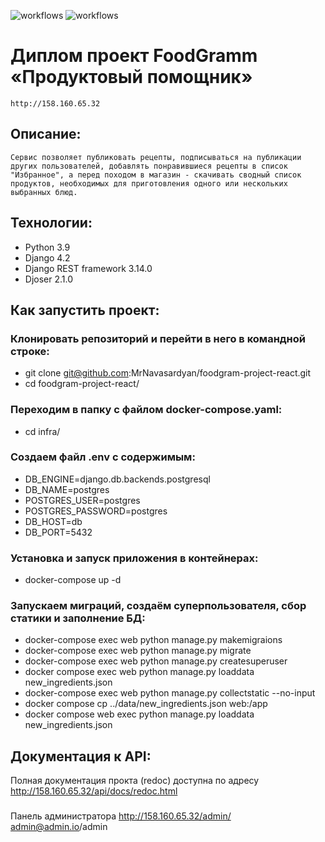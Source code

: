 ![workflows](https://github.com/MrNavasardyan/foodgram-project-react/actions/workflows/main.yml/badge.svg)
![workflows](https://github.com/MrNavasardyan/foodgram-project-react/actions/workflows/main.yml/badge.svg?event=push)
# Диплом проект FoodGramm «Продуктовый помощник»
```
http://158.160.65.32
```
## Описание:
```
Сервис позволяет публиковать рецепты, подписываться на публикации других пользователей, добавлять понравившиеся рецепты в список "Избранное", а перед походом в магазин - скачивать сводный список продуктов, необходимых для приготовления одного или нескольких выбранных блюд.
```
## Технологии:
* Python 3.9
* Django 4.2
* Django REST framework 3.14.0
* Djoser 2.1.0

## Как запустить проект:

### Клонировать репозиторий и перейти в него в командной строке:
* git clone git@github.com:MrNavasardyan/foodgram-project-react.git
* cd foodgram-project-react/

### Переходим в папку с файлом docker-compose.yaml:
* cd infra/

### Создаем файл .env с содержимым:
* DB_ENGINE=django.db.backends.postgresql
* DB_NAME=postgres
* POSTGRES_USER=postgres
* POSTGRES_PASSWORD=postgres
* DB_HOST=db
* DB_PORT=5432

### Установка и запуск приложения в контейнерах:
* docker-compose up -d

### Запускаем миграций, создаём суперпользователя, сбор статики и заполнение БД:
* docker-compose exec web python manage.py makemigraions
* docker-compose exec web python manage.py migrate
* docker-compose exec web python manage.py createsuperuser
* docker compose exec web python manage.py loaddata new_ingredients.json
* docker-compose exec web python manage.py collectstatic --no-input
* docker compose cp ../data/new_ingredients.json web:/app
* docker compose web exec python manage.py loaddata new_ingredients.json
## Документация к API:
Полная документация прокта (redoc) доступна по адресу http://158.160.65.32/api/docs/redoc.html
###
Панель администратора
http://158.160.65.32/admin/
admin@admin.io/admin
